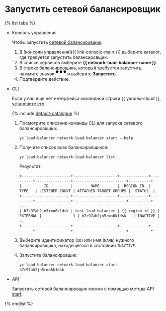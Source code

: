 # Запустить сетевой балансировщик

{% list tabs %}

- Консоль управления
  
  Чтобы запустить [сетевой балансировщик](../concepts/index.md):
  
  1. В [консоли управления]({{ link-console-main }}) выберите каталог, где требуется запустить балансировщик.
  1. В списке сервисов выберите **{{ network-load-balancer-name }}**.
  1. В строке балансировщика, который требуется запустить, нажмите значок ![image](../../_assets/horizontal-ellipsis.svg) и выберите **Запустить**.
  1. Подтвердите действие.
  
- CLI
  
  Если у вас еще нет интерфейса командной строки {{ yandex-cloud }}, [установите его](../../cli/quickstart.md#install).
  
  {% include [default-catalogue](../../_includes/default-catalogue.md) %}
  
  1. Посмотрите описание команды CLI для запуска сетевого балансировщика:
  
     ```
     yc load-balancer network-load-balancer start --help
     ```
  
  1. Получите список всех балансировщиков:
  
     ```
     yc load-balancer network-load-balancer list
     ```
	 
	    Результат:
	    
	    	 
	    ```
     +----------------------+--------------------+-------------+----------+----------------+------------------------+----------+
     |          ID          |        NAME        |  REGION ID  |   TYPE   | LISTENER COUNT | ATTACHED TARGET GROUPS |  STATUS  |
     +----------------------+--------------------+-------------+----------+----------------+------------------------+----------+
     ...
     | b7r97ah2jn5rmo6k1dsk | test-load-balancer | {{ region-id }} | EXTERNAL |              1 | b7r97ah2jn5rmo6k1dsk   | INACTIVE |
     ...
     +----------------------+--------------------+-------------+----------+----------------+------------------------+----------+
     ```
     
     
  
  1. Выберите идентификатор (`ID`) или имя (`NAME`) нужного балансировщика, находящегося в состоянии `INACTIVE`.
  1. Запустите балансировщик:
  
     ```
     yc load-balancer network-load-balancer start b7r97ah2jn5rmo6k1dsk
     ```
  
- API
  
  Запустить сетевой балансировщик можно с помощью метода API [start](../api-ref/NetworkLoadBalancer/start.md).
  
{% endlist %}